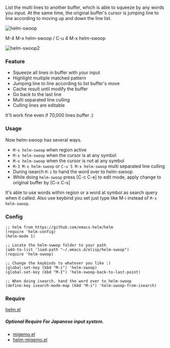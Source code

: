 List the multi lines to another buffer, which is able to squeeze by any words you input. At the same time, the original buffer's cursor is jumping line to line according to moving up and down the line list.

![helm-swoop](https://github.com/ShingoFukuyama/helm-swoop/raw/master/image/helm-swoop.gif)

M-4 M-x helm-swoop / C-u 4 M-x helm-swoop

![helm-swoop2](https://github.com/ShingoFukuyama/helm-swoop/raw/master/image/helm-swoop2.gif)

### Feature

* Squeeze all lines in buffer with your input
* Highlight multiple matched pattern
* Jumping line to line according to list buffer's move
* Cache result until modify the buffer
* Go back to the last line
* Multi separated line culling
* Culling lines are editable

It'll work fine even if 70,000 lines buffer :)

### Usage

Now helm-swoop has several ways.

* `M-x helm-swoop` when region active
* `M-x helm-swoop` when the cursor is at any symbol
* `M-x helm-swoop` when the cursor is not at any symbol
* `M-3 M-x helm-swoop` or `C-u 5 M-x helm-swoop` multi separated line culling
* During isearch `M-i` to hand the word over to helm-swoop
* While doing `helm-swoop` press [C-c C-e] to edit mode, apply change to original buffer by [C-x C-s]

It's able to use words within region or a word at symbol as search query when it called. Also use keybind you set just type like M-i instead of `M-x helm-swoop`.

### Config

```elisp
;; helm from https://github.com/emacs-helm/helm
(require 'helm-config)
(helm-mode 1)

;; Locate the helm-swwop folder to your path
(add-to-list 'load-path "~/.emacs.d/elisp/helm-swoop")
(require 'helm-swoop)

;; Change the keybinds to whatever you like :)
(global-set-key (kbd "M-i") 'helm-swoop)
(global-set-key (kbd "M-I") 'helm-swoop-back-to-last-point)

;; When doing isearch, hand the word over to helm-swoop
(define-key isearch-mode-map (kbd "M-i") 'helm-swoop-from-isearch)
```

### Require

[helm.el](https://github.com/emacs-helm/helm)

##### Optional Require For Japanese input system.

* [migemo.el](https://github.com/emacs-jp/migemo)
* [helm-migemo.el](https://github.com/emacs-helm/helm-migemo)

